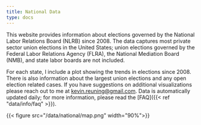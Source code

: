 ```yaml
---
title: National Data
type: docs
---
```


This website provides information about elections governed by the National Labor Relations Board (NLRB) since 2008. The data captures most private sector union elections in the United States; union elections governed by the Federal Labor Relations Agency (FLRA), the National Mediation Board (NMB), and state labor boards are not included.

For each state, I include a plot showing the trends in elections since 2008. There is also information about the largest union elections and any open election related cases. If you have suggestions on additional visualizations please reach out to me at <kevin.reuning@gmail.com>. Data is automatically updated daily; for more information, please read the [FAQ]({{< ref "data/info/faq" >}}).

{{< figure
    src="/data/national/map.png"
    width="90%">}}
